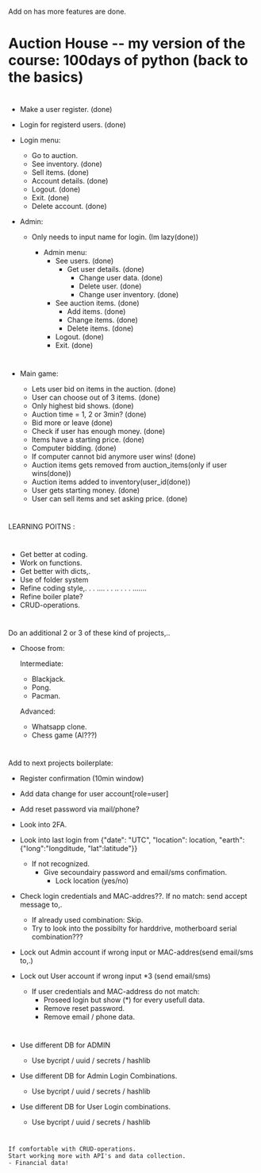 Add on has more features are done.

#

# Auction House -- my version of the course: 100days of python (back to the basics)

#

- Make a user register. (done)
- Login for registerd users. (done)
- Login menu:

  - Go to auction.
  - See inventory. (done)
  - Sell items. (done)
  - Account details. (done)
  - Logout. (done)
  - Exit. (done)
  - Delete account. (done)

- Admin:

  - Only needs to input name for login. (Im lazy(done))

    - Admin menu:
      - See users. (done)
        - Get user details. (done)
          - Change user data. (done)
          - Delete user. (done)
          - Change user inventory. (done)
      - See auction items. (done)
        - Add items. (done)
        - Change items. (done)
        - Delete items. (done)
      - Logout. (done)
      - Exit. (done)

#

- Main game:

  - Lets user bid on items in the auction. (done)
  - User can choose out of 3 items. (done)
  - Only highest bid shows. (done)
  - Auction time = 1, 2 or 3min? (done)
  - Bid more or leave (done)
  - Check if user has enough money. (done)
  - Items have a starting price. (done)
  - Computer bidding. (done)
  - If computer cannot bid anymore user wins! (done)
  - Auction items gets removed from auction_items(only if user wins(done))
  - Auction items added to inventory(user_id(done))
  - User gets starting money. (done)
  - User can sell items and set asking price. (done)

#

LEARNING POITNS :

#

- Get better at coding.
- Work on functions.
- Get better with dicts,.
- Use of folder system
- Refine coding style,. . . .... . . .. . . . .......
- Refine boiler plate?
- CRUD-operations.

#

Do an additional 2 or 3 of these kind of projects,..

- Choose from:

  Intermediate:

  - Blackjack.
  - Pong.
  - Pacman.

  Advanced:

  - Whatsapp clone.
  - Chess game (AI???)

#

Add to next projects boilerplate:

- Register confirmation (10min window)
- Add data change for user account[role=user]
- Add reset password via mail/phone?
- Look into 2FA.
- Look into last login from {"date": "UTC", "location": location, "earth":{"long":"longditude, "lat":latitude"}}
  - If not recognized.
    - Give secoundairy password and email/sms confimation.
      - Lock location (yes/no)
- Check login credentials and MAC-addres??. If no match: send accept message to,.

  - If already used combination: Skip.
  - Try to look into the possibilty for harddrive, motherboard serial combination???

- Lock out Admin account if wrong input or MAC-addres(send email/sms to,.)

- Lock out User account if wrong input \*3 (send email/sms)
  - If user credentials and MAC-address do not match:
    - Proseed login but show (\*) for every usefull data.
    - Remove reset password.
    - Remove email / phone data.

#

- Use different DB for ADMIN

  - Use bycript / uuid / secrets / hashlib

- Use different DB for Admin Login Combinations.
  - Use bycript / uuid / secrets / hashlib
- Use different DB for User Login combinations.
  - Use bycript / uuid / secrets / hashlib

#

    If comfortable with CRUD-operations.
    Start working more with API's and data collection.
    - Financial data!

#
